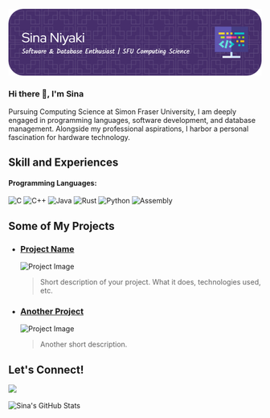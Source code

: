 ![Software & Database Enthusiast | SFU Computing Science](https://github.com/Sinaniyaki/sinaniyaki/blob/main/github-header-image.png)

### Hi there 👋, I'm Sina
Pursuing Computing Science at Simon Fraser University, I am deeply engaged in programming languages, software development, and database management. Alongside my professional aspirations, I harbor a personal fascination for hardware technology.

## Skill and Experiences
#### Programming Languages:
![C](https://img.shields.io/badge/C-00599C?style=for-the-badge&logo=c&logoColor=white)
![C++](https://img.shields.io/badge/C++-00599C?style=for-the-badge&logo=c%2B%2B&logoColor=white)
![Java](https://img.shields.io/badge/Java-ED8B00?style=for-the-badge&logo=java&logoColor=white)
![Rust](https://img.shields.io/badge/Rust-000000?style=for-the-badge&logo=rust&logoColor=white)
![Python](https://img.shields.io/badge/Python-3776AB?style=for-the-badge&logo=python&logoColor=white)
![Assembly](https://img.shields.io/badge/Assembly-007AAC?style=for-the-badge&logo=assemblyscript&logoColor=white)

## Some of My Projects

- ### [Project Name](link-to-your-project)
  ![Project Image](link-to-project-image)
  > Short description of your project. What it does, technologies used, etc.

- ### [Another Project](link-to-your-project)
  ![Project Image](link-to-project-image)
  > Another short description.

## Let's Connect!

[<img src="https://img.shields.io/badge/linkedin-%230077B5.svg?&style=for-the-badge&logo=linkedin&logoColor=white" />](https://www.linkedin.com/in/sinamniyak/)

![Sina's GitHub Stats](https://github-readme-stats.vercel.app/api?username=Sinaniyaki&show_icons=true&theme=midnight-purple)
